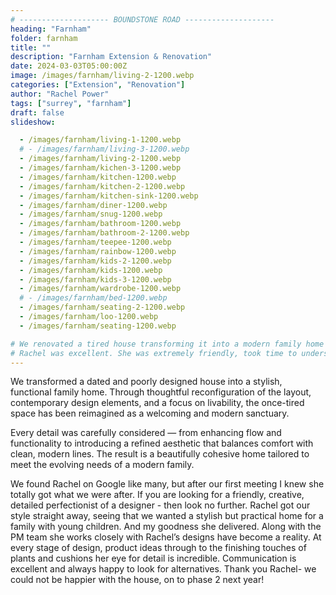 ```yaml
---
# -------------------- BOUNDSTONE ROAD --------------------
heading: "Farnham"
folder: farnham
title: ""
description: "Farnham Extension & Renovation"
date: 2024-03-03T05:00:00Z
image: /images/farnham/living-2-1200.webp
categories: ["Extension", "Renovation"]
author: "Rachel Power"
tags: ["surrey", "farnham"]
draft: false
slideshow:

  - /images/farnham/living-1-1200.webp
  # - /images/farnham/living-3-1200.webp
  - /images/farnham/living-2-1200.webp
  - /images/farnham/kichen-3-1200.webp
  - /images/farnham/kitchen-1200.webp
  - /images/farnham/kitchen-2-1200.webp
  - /images/farnham/kitchen-sink-1200.webp
  - /images/farnham/diner-1200.webp
  - /images/farnham/snug-1200.webp
  - /images/farnham/bathroom-1200.webp
  - /images/farnham/bathroom-2-1200.webp
  - /images/farnham/teepee-1200.webp
  - /images/farnham/rainbow-1200.webp
  - /images/farnham/kids-2-1200.webp
  - /images/farnham/kids-1200.webp
  - /images/farnham/kids-3-1200.webp
  - /images/farnham/wardrobe-1200.webp
  # - /images/farnham/bed-1200.webp
  - /images/farnham/seating-2-1200.webp
  - /images/farnham/loo-1200.webp
  - /images/farnham/seating-1200.webp

# We renovated a tired house transforming it into a modern family home giving new life to the outdated space. By updating the layout, incorporating contemporary design elements, and improving functionality, the badly designed house is now a stylish and comfortable haven. With careful planning and creative vision, we blended contemporary aesthetics with functional design  to revitalise the property.  We have created a beautiful, functional space that meets the families evolving  needs.
# Rachel was excellent. She was extremely friendly, took time to understand our brief, and worked closely to our budget and style. She was also extremely flexible and we are absolutely delighted with the finished works. She was able to recommend a team to carry out the work we required who were also excellent.
---
```

We transformed a dated and poorly designed house into a stylish, functional family home. Through thoughtful reconfiguration of the layout, contemporary design elements, and a focus on livability, the once-tired space has been reimagined as a welcoming and modern sanctuary.

Every detail was carefully considered — from enhancing flow and functionality to introducing a refined aesthetic that balances comfort with clean, modern lines. The result is a beautifully cohesive home tailored to meet the evolving needs of a modern family.

<Testimonial link="https://www.houzz.co.uk/viewReview/1863397/rachel-power-design-review">
We found Rachel on Google like many, but after our first meeting I knew she totally got what we were after. If you are looking for a friendly, creative, detailed perfectionist of a designer - then look no further. Rachel got our style straight away, seeing that we wanted a stylish but practical home for a family with young children. And my goodness she delivered. Along with the PM team she works closely with Rachel’s designs have become a reality.
At every stage of design, product ideas through to the finishing touches of plants and cushions her eye for detail is incredible. Communication is excellent and always happy to look for alternatives. Thank you Rachel- we could not be happier with the house, on to phase 2 next year!
</Testimonial>
